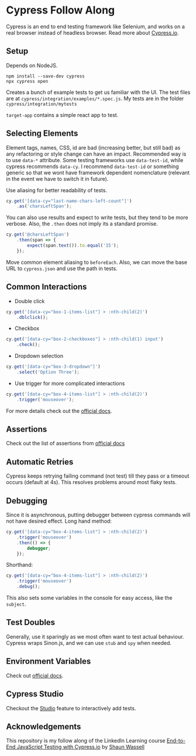 # Cypress Follow Along

Cypress is an end to end testing framework like Selenium, and works on a real browser instead of headless browser. Read more about [Cypress.io](https://www.cypress.io/).

## Setup
Depends on NodeJS.
```
npm install --save-dev cypress
npx cypress open 
```
Creates a bunch of example tests to get us familiar with the UI. The test files are at `cypress/integration/examples/*.spec.js`.
My tests are in the folder `cypress/integration/mytests`

`target-app` contains a simple react app to test.

## Selecting Elements
Element tags, names, CSS, id are bad (increasing better, but still bad) as any refactoring or style change can have an impact. Recommended way is to use `data-*` attribute. Some testing frameworks use `data-test-id`, while cypress recommends `data-cy`. I recommend `data-test-id` or something generic so that we wont have framework dependent nomenclature (relevant in the event we have to switch it in future).

Use aliasing for better readability of tests.
```js
cy.get('[data-cy="last-name-chars-left-count"]')
    .as('charsLeftSpan');
```

You can also use results and expect to write tests, but they tend to be more verbose. Also, the `.then` does not imply its a standard promise.
```js
cy.get('@charsLeftSpan')
    .then(span => {
        expect(span.text()).to.equal('15');
    });
```
Move common element aliasing to `beforeEach`. Also, we can move the base URL to `cypress.json` and use the path in tests.

## Common Interactions
- Double click
```js
cy.get('[data-cy="box-1-items-list"] > :nth-child(2)')
    .dblclick();
```
- Checkbox
```js
cy.get('[data-cy="box-2-checkboxes"] > :nth-child(1) input')
    .check();
```
- Dropdown selection
```js
cy.get('[data-cy="box-3-dropdown"]')
    .select('Option Three');
```
- Use trigger for more complicated interactions
```js
cy.get('[data-cy="box-4-items-list"] > :nth-child(2)')
    .trigger('mouseover');
```
For more details check out the [official docs](https://docs.cypress.io/guides/core-concepts/interacting-with-elements.html#Actionability).

## Assertions
Check out the list of assertions from [official docs](https://docs.cypress.io/guides/references/assertions.html#Common-Assertions)

## Automatic Retries
Cypress keeps retrying failing command (not test) till they pass or a timeout occurs (default at 4s). This resolves problems around most flaky tests.

## Debugging
Since it is asynchronous, putting debugger between cypress commands will not have desired effect. Long hand method:
```js
cy.get('[data-cy="box-4-items-list"] > :nth-child(2)')
    .trigger('mouseover')
    .then(() => {
        debugger;
    });
```
Shorthand:
```js
cy.get('[data-cy="box-4-items-list"] > :nth-child(2)')
    .trigger('mouseover')
    .debug();
```
This also sets some variables in the console for easy access, like the `subject`.

## Test Doubles
Generally, use it sparingly as we most often want to test actual behaviour. Cypress wraps Sinon.js, and we can use `stub` and `spy` when needed.

## Environment Variables
Check out [official docs](https://docs.cypress.io/guides/guides/environment-variables.html#Setting).
## Cypress Studio
Checkout the [Studio](https://docs.cypress.io/guides/core-concepts/cypress-studio.html#Adding-a-New-Test) feature to interactively add tests.
## Acknowledgements
This repository is my follow along of the LinkedIn Learning course [End-to-End JavaScript Testing with Cypress.io](https://www.linkedin.com/learning/end-to-end-javascript-testing-with-cypress-io/) by [Shaun Wassell](https://www.linkedin.com/public-profile/in/shaun-wassell)
